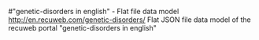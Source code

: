 #"genetic-disorders in english" - Flat file data model
http://en.recuweb.com/genetic-disorders/
Flat JSON file data model of the recuweb portal "genetic-disorders in english"

